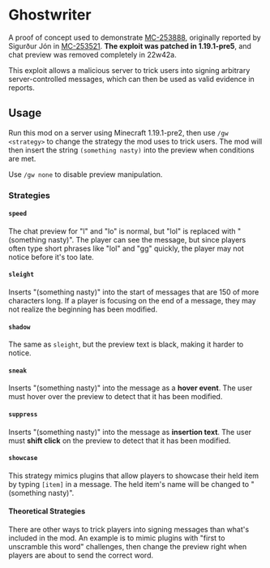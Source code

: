 # Ghostwriter

A proof of concept used to demonstrate [MC-253888](https://bugs.mojang.com/browse/MC-253888), originally reported by Sigurður Jón in [MC-253521](https://bugs.mojang.com/browse/MC-253521). **The exploit was patched in 1.19.1-pre5**, and chat preview was removed completely in 22w42a.

This exploit allows a malicious server to trick users into signing arbitrary server-controlled messages, which can then be used as valid evidence in reports.

## Usage

Run this mod on a server using Minecraft 1.19.1-pre2, then use `/gw <strategy>` to change the strategy the mod uses to trick users. The mod will then insert the string `(something nasty)` into the preview when conditions are met.

Use `/gw none` to disable preview manipulation.

### Strategies

#### `speed`

The chat preview for "l" and "lo" is normal, but "lol" is replaced with "(something nasty)".
The player can see the message, but since players often type short phrases like "lol" and "gg" quickly, the player may not notice before it's too late.

#### `sleight`

Inserts "(something nasty)" into the start of messages that are 150 of more characters long. If a player is focusing on the end of a message, they may not realize the beginning has been modified.

#### `shadow`

The same as `sleight`, but the preview text is black, making it harder to notice.

#### `sneak`

Inserts "(something nasty)" into the message as a **hover event**. The user must hover over the preview to detect that it has been modified.

#### `suppress`

Inserts "(something nasty)" into the message as **insertion text**. The user must **shift click** on the preview to detect that it has been modified.

#### `showcase`

This strategy mimics plugins that allow players to showcase their held item by typing `[item]` in a message. The held item's name will be changed to "(something nasty)".

#### Theoretical Strategies

There are other ways to trick players into signing messages than what's included in the mod. An example is to mimic plugins with "first to unscramble this word" challenges, then change the preview right when players are about to send the correct word.
